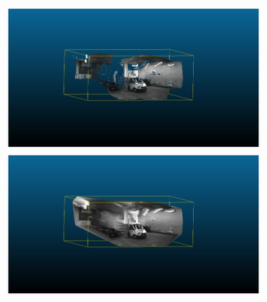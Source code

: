 <p align="center">
  <img src="doc/render.png" alt="Rendered point cloud"/>
</p>

<p align="center">
  <img src="doc/render_mesh.png" alt="Rendered point cloud"/>
</p>
